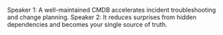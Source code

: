 Speaker 1: A well-maintained CMDB accelerates incident troubleshooting and change planning.
Speaker 2: It reduces surprises from hidden dependencies and becomes your single source of truth.

